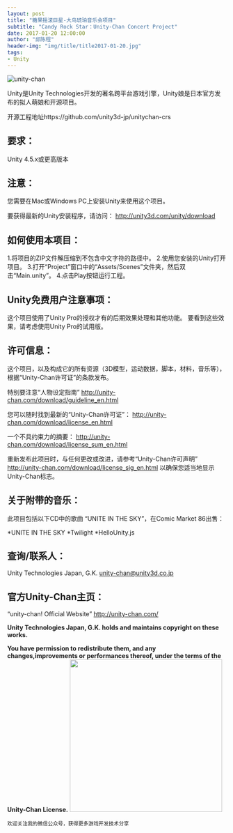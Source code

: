 ```yaml
---
layout: post
title: "糖果摇滚巨星-大鸟琥珀音乐会项目"
subtitle: "Candy Rock Star：Unity-Chan Concert Project"
date: 2017-01-20 12:00:00
author: "邱陈程"
header-img: "img/title/title2017-01-20.jpg"
tags:
- Unity
---
```



![unity-chan](http://qq1012803704.github.io/img/inpost/2017-01-20post01.jpg)

Unity是Unity Technologies开发的著名跨平台游戏引擎，Unity娘是日本官方发布的拟人萌娘和开源项目。

开源工程地址https://github.com/unity3d-jp/unitychan-crs

## 要求：
Unity 4.5.x或更高版本

## 注意：
您需要在Mac或Windows PC上安装Unity来使用这个项目。

要获得最新的Unity安装程序，请访问：
http://unity3d.com/unity/download

## 如何使用本项目：
1.将项目的ZIP文件解压缩到不包含中文字符的路径中。
2.使用您安装的Unity打开项目。
3.打开“Project”窗口中的“Assets/Scenes”文件夹，然后双击“Main.unity”。
4.点击Play按钮运行工程。

## Unity免费用户注意事项：
这个项目使用了Unity Pro的授权才有的后期效果处理和其他功能。
要看到这些效果，请考虑使用Unity Pro的试用版。

## 许可信息：
这个项目，以及构成它的所有资源（3D模型，运动数据，脚本，材料，音乐等），根据“Unity-Chan许可证”的条款发布。

特别要注意“人物设定指南”
http://unity-chan.com/download/guideline_en.html

您可以随时找到最新的“Unity-Chan许可证”：
http://unity-chan.com/download/license_en.html

一个不具约束力的摘要：
http://unity-chan.com/download/license_sum_en.html

重新发布此项目时，与任何更改或改进，请参考“Unity-Chan许可声明”
http://unity-chan.com/download/license_sig_en.html
以确保您适当地显示Unity-Chan标志。

## 关于附带的音乐：
此项目包括以下CD中的歌曲
“UNITE IN THE SKY”，在Comic Market 86出售：

*UNITE IN THE SKY
*Twilight
*HelloUnity.js

## 查询/联系人：
Unity Technologies Japan, G.K.
unity-chan@unity3d.co.jp

## 官方Unity-Chan主页：
“unity-chan! Official Website”
http://unity-chan.com/

**Unity Technologies Japan, G.K. holds and maintains copyright on these works.**

**You have permission to redistribute them, and any changes,improvements or performances thereof, under the terms of the Unity-Chan License.**
<img src="http://qq1012803704.github.io/img/qrcode.jpg" width="350" height="350"/>

<small class="img-hint">欢迎关注我的微信公众号，获得更多游戏开发技术分享</small>